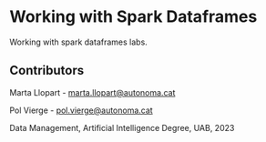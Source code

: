 # Working with Spark Dataframes
Working with spark dataframes labs.

## Contributors
Marta Llopart - marta.llopart@autonoma.cat

Pol Vierge - pol.vierge@autonoma.cat

Data Management, Artificial Intelligence Degree, UAB, 2023
